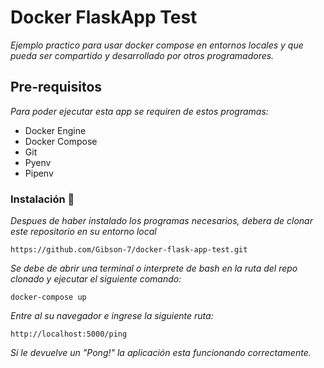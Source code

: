 # Docker FlaskApp Test

_Ejemplo practico para usar docker compose en entornos locales y que pueda ser compartido y desarrollado por otros programadores._

## Pre-requisitos

_Para poder ejecutar esta app se requiren de estos programas:_

* Docker Engine
* Docker Compose
* Git
* Pyenv
* Pipenv

### Instalación 🔧

_Despues de haber instalado los programas necesarios, debera de clonar este repositorio en su entorno local_ 

```
https://github.com/Gibson-7/docker-flask-app-test.git
```

_Se debe de abrir una terminal o interprete de bash en la ruta del repo clonado y ejecutar el siguiente comando:_

```
docker-compose up
```

_Entre al su navegador e ingrese la siguiente ruta:_

```
http://localhost:5000/ping 
```
_Si le devuelve un "Pong!" la aplicación esta funcionando correctamente._
